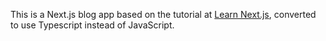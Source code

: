 This is a Next.js blog app based on the tutorial at [Learn Next.js](https://nextjs.org/learn), converted to use Typescript instead of JavaScript.
